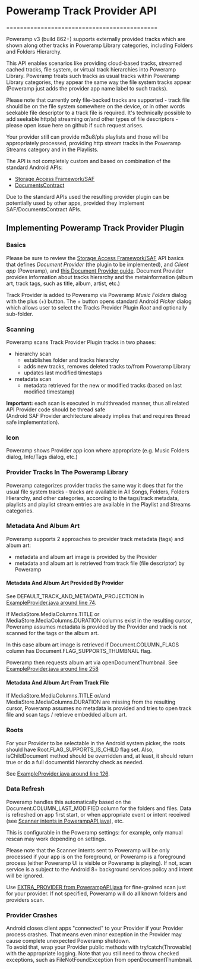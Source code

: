 # Poweramp Track Provider API
============================================

Poweramp v3 (build 862+) supports externally provided tracks which are shown along other tracks in Poweramp Library categories, including Folders and Folders Hierarchy.

This API enables scenarios like providing cloud-based tracks, streamed cached tracks, file system, or virtual track hierarchies into Poweramp Library.
Poweramp treats such tracks as usual tracks within Poweramp Library categories, they appear the same way the file system tracks appear
(Poweramp just adds the provider app name label to such tracks).

Please note that currently only file-backed tracks are supported - track file should be on the file system somewhere on the device, or in other words seekable file descriptor to a track file is required.
It's technically possible to add seekable http(s) streaming or/and other types of file descriptors - please open issue here on github if such request arises.

Your provider still can provide m3u8/pls playlists and those will be appropriately processed, providing http stream tracks in the Poweramp Streams category and in the Playlists.

The API is not completely custom and based on combination of the standard Android APIs:
* [Storage Access Framework/SAF](https://developer.android.com/guide/topics/providers/document-provider)
* [DocumentsContract](https://developer.android.com/reference/android/provider/DocumentsContract)

Due to the standard APIs used the resulting provider plugin can be potentially used by other apps, provided they implement SAF/DocumentsContract APIs.

## Implementing Poweramp Track Provider Plugin

### Basics

Please be sure to review the
[Storage Access Framework/SAF](https://developer.android.com/guide/topics/providers/document-provider)
API basics that defines *Document Provider* (the plugin to be implemented), and *Client app* (Poweramp), and [this Document Provider guide](https://developer.android.com/guide/topics/providers/create-document-provider).
Document Provider provides information about tracks hierarchy and the metainformation (album art, track tags, such as title, album, artist, etc.)

Track Provider is added to Poweramp via Poweramp *Music Folders* dialog with the plus (+) button. The + button opens standard Android *Picker* dialog which allows user to select the Tracks Provider Plugin *Root* and
optionally sub-folder.

### Scanning

Poweramp scans Track Provider Plugin tracks in two phases:
* hierarchy scan
  * establishes folder and tracks hierarchy
  * adds new tracks, removes deleted tracks to/from Poweramp Library
  * updates last modified timestaps
* metadata scan
  * metadata retrieved for the new or modified tracks (based on last modified timestamp)

**Important:** each scan is executed in multithreaded manner, thus all related API Provider code should be thread safe  
(Android SAF Provider architecture already implies that and requires thread safe implementation).

### Icon

Poweramp shows Provider app icon where appropriate (e.g. Music Folders dialog, Info/Tags dialog, etc.)

### Provider Tracks In The Poweramp Library

Poweramp categorizes provider tracks the same way it does that for the usual file system tracks - tracks are available in All Songs, Folders, Folders Hierarchy, and other categories, according
to the tags/track metadata, playlists and playlist stream entries are available in the Playlist and Streams categories.

### Metadata And Album Art
Poweramp supports 2 approaches to provider track metadata (tags) and album art:
* metadata and album art image is provided by the Provider
* metadata and album art is retrieved from track file (file descriptor) by Poweramp

#### Metadata And Album Art Provided By Provider

See DEFAULT_TRACK_AND_METADATA_PROJECTION in [ExampleProvider.java around line 74](app/src/main/java/com/maxmpz/powerampproviderexample/ExampleProvider.java#L74).

If MediaStore.MediaColumns.TITLE or MediaStore.MediaColumns.DURATION columns exist in the resulting cursor, Poweramp assumes metadata is provided by the Provider and track is not scanned
for the tags or the album art.

In this case album art image is retrieved if Document.COLUMN_FLAGS column has Document.FLAG_SUPPORTS_THUMBNAIL flag.

Poweramp then requests album art via openDocumentThumbnail. See [ExampleProvider.java around line 258](app/src/main/java/com/maxmpz/powerampproviderexample/ExampleProvider.java#L258)

#### Metadata And Album Art From Track File

If MediaStore.MediaColumns.TITLE or/and MediaStore.MediaColumns.DURATION are missing from the resulting cursor, Poweramp assumes no metadata is provided and tries to open track file and
scan tags / retrieve embedded album art.

### Roots

For your Provider to be selectable in the Android system picker, the roots should have Root.FLAG_SUPPORTS_IS_CHILD flag set. Also, isChildDocument method should be overridden and, at least,
it should return true or do a full documentid hierarchy check as needed.

See [ExampleProvider.java around line 126](app/src/main/java/com/maxmpz/powerampproviderexample/ExampleProvider.java#L126).

### Data Refresh

Poweramp handles this automatically based on the Document.COLUMN_LAST_MODIFIED column for the folders and files. Data is refreshed on app first start, or when appropriate event or intent received  
(see [Scanner intents in PowerampAPI.java](../poweramp_api_lib/src/com/maxmpz/poweramp/player/PowerampAPI.java#L1454)), etc.

This is configurable in the Poweramp settings: for example, only manual rescan may work depending on settings.

Please note that the Scanner intents sent to Poweramp will be only processed if your app is on the foreground, or Poweramp is a foreground process (either Poweramp UI is visible or Poweramp is playing). If not,
scan service is a subject to the Android 8+ background services policy and intent will be ignored.

Use [EXTRA_PROVIDER from PowerampAPI.java](../poweramp_api_lib/src/com/maxmpz/poweramp/player/PowerampAPI.java#L1615) for fine-grained scan just for your provider. If not specified,
Poweramp will do all known folders and providers scan.

### Provider Crashes

Android closes client apps "connected" to your Provider if your Provider process crashes. That means even minor exception in the Provider may cause complete unexpected Poweramp shutdown.  
To avoid that, wrap your Provider public methods with try/catch(Throwable) with the appropriate logging.
Note that you still need to throw checked exceptions, such as FileNotFoundException from openDocumentThumbnail.